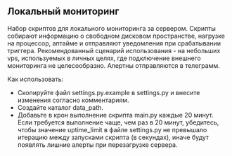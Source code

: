 ## Локальный мониторинг

Набор скриптов для локального мониторинга за сервером. Скрипты собирают информацию о свободном дисковом пространстве, нагрузке на процессор, аптайме и отправляют уведомления при срабатывании триггера.
Рекомендованный сценарий использования - на небольших vps, используемых в личных целях, где подключение внешнего мониторинга не целесообразно.
Алертны отправляются в телеграмм.

Как использовать:

- Скопируйте файл settings.py.example в settings.py и внесите изменения согласно комментариям.
- Создайте каталог data_path.
- Добавьте в крон выполнение скрипта main.py каждые 20 минут. Если требуется выполнение чаще, чем раз в 20 минут, убедитесь, чтобы значение uptime_limit в файле settings.py не превышало итерацию между запусками скрипта (в секундах), иначе будут появлять лишние алерты при перезагрузке сервера.
